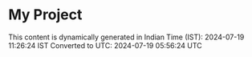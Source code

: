 # My Project

This content is dynamically generated in Indian Time (IST): 2024-07-19 11:26:24 IST
Converted to UTC: 2024-07-19 05:56:24 UTC
